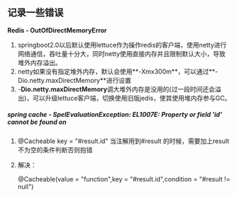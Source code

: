 ## 记录一些错误

**Redis - OutOfDirectMemoryError**

1. springboot2.0以后默认使用lettuce作为操作redis的客户端，使用netty进行网络通信，吞吐量十分大，同时netty使用直接内存并且限制默认大小，导致堆外内存溢出。
2. netty如果没有指定堆外内存，默认会使用**-Xmx300m**，可以通过**-Dio.netty.maxDirectMemory**进行设置
3. -**Dio.netty.maxDirectMemory**调大堆外内存是没用的(过一段时间还会溢出)，可以升级lettuce客户端，切换使用旧版jedis，使其使用堆内存参与GC。

##### spring cache - SpelEvaluationException: EL1007E: Property or field 'id' cannot be found on

1. @Cacheable key = "#result.id" 当注解用到#result 的时候，需要加上result 不为空的条件判断否则抱错

2. 解决：

   @Cacheable(value = "function",key = "#result.id",condition = "#result != null")

